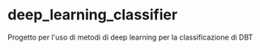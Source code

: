 # deep_learning_classifier
Progetto per l'uso di metodi di deep learning  per la classificazione di DBT
